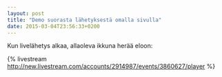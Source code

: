 ```yaml
---
layout: post
title: "Demo suorasta lähetyksestä omalla sivulla"
date: 2015-03-04T23:56:33+0200
---
```


Kun livelähetys alkaa, allaoleva ikkuna herää eloon: 

{% livestream http://new.livestream.com/accounts/2914987/events/3860627/player %}

